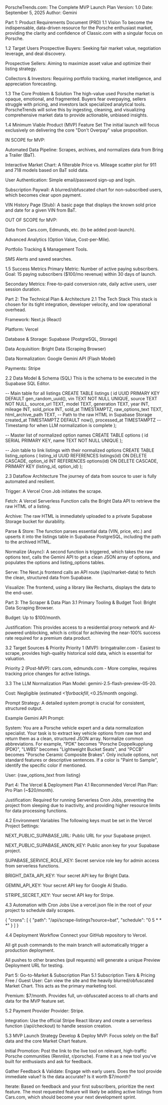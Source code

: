 PorscheTrends.com: The Complete MVP Launch Plan
Version: 1.0
Date: September 5, 2025
Author: Gemini

Part 1: Product Requirements Document (PRD)
1.1 Vision
To become the indispensable, data-driven resource for the Porsche enthusiast market, providing the clarity and confidence of Classic.com with a singular focus on Porsche.

1.2 Target Users
Prospective Buyers: Seeking fair market value, negotiation leverage, and deal discovery.

Prospective Sellers: Aiming to maximize asset value and optimize their listing strategy.

Collectors & Investors: Requiring portfolio tracking, market intelligence, and appreciation forecasting.

1.3 The Core Problem & Solution
The high-value used Porsche market is opaque, emotional, and fragmented. Buyers fear overpaying, sellers struggle with pricing, and investors lack specialized analytical tools. PorscheTrends will solve this by ingesting, cleaning, and visualizing comprehensive market data to provide actionable, unbiased insights.

1.4 Minimum Viable Product (MVP) Feature Set
The initial launch will focus exclusively on delivering the core "Don't Overpay" value proposition.

IN SCOPE for MVP:

Automated Data Pipeline: Scrapes, archives, and normalizes data from Bring a Trailer (BaT).

Interactive Market Chart: A filterable Price vs. Mileage scatter plot for 911 and 718 models based on BaT sold data.

User Authentication: Simple email/password sign-up and login.

Subscription Paywall: A blurred/obfuscated chart for non-subscribed users, which becomes clear upon payment.

VIN History Page (Stub): A basic page that displays the known sold price and date for a given VIN from BaT.

OUT OF SCOPE for MVP:

Data from Cars.com, Edmunds, etc. (to be added post-launch).

Advanced Analytics (Option Value, Cost-per-Mile).

Portfolio Tracking & Management Tools.

SMS Alerts and saved searches.

1.5 Success Metrics
Primary Metric: Number of active paying subscribers. Goal: 15 paying subscribers ($100/mo revenue) within 30 days of launch.

Secondary Metrics: Free-to-paid conversion rate, daily active users, user session duration.

Part 2: The Technical Plan & Architecture
2.1 The Tech Stack
This stack is chosen for its tight integration, developer velocity, and low operational overhead.

Framework: Next.js (React)

Platform: Vercel

Database & Storage: Supabase (PostgreSQL, Storage)

Data Acquisition: Bright Data (Scraping Browser)

Data Normalization: Google Gemini API (Flash Model)

Payments: Stripe

2.2 Data Model & Schema (SQL)
This is the schema to be executed in the Supabase SQL Editor.

-- Main table for all listings
CREATE TABLE listings (
    id UUID PRIMARY KEY DEFAULT gen_random_uuid(),
    vin TEXT NOT NULL UNIQUE,
    source TEXT NOT NULL,
    source_url TEXT,
    model TEXT,
    generation TEXT,
    year INT,
    mileage INT,
    sold_price INT,
    sold_at TIMESTAMPTZ,
    raw_options_text TEXT,
    html_archive_path TEXT, -- Path to the raw HTML in Supabase Storage
    created_at TIMESTAMPTZ DEFAULT now(),
    processed_at TIMESTAMPTZ -- Timestamp for when LLM normalization is complete
);

-- Master list of normalized option names
CREATE TABLE options (
    id SERIAL PRIMARY KEY,
    name TEXT NOT NULL UNIQUE
);

-- Join table to link listings with their normalized options
CREATE TABLE listing_options (
    listing_id UUID REFERENCES listings(id) ON DELETE CASCADE,
    option_id INT REFERENCES options(id) ON DELETE CASCADE,
    PRIMARY KEY (listing_id, option_id)
);

2.3 Dataflow Architecture
The journey of data from source to user is fully automated and resilient.

Trigger: A Vercel Cron Job initiates the scrape.

Fetch: A Vercel Serverless Function calls the Bright Data API to retrieve the raw HTML of a listing.

Archive: The raw HTML is immediately uploaded to a private Supabase Storage bucket for durability.

Parse & Store: The function parses essential data (VIN, price, etc.) and upserts it into the listings table in Supabase PostgreSQL, including the path to the archived HTML.

Normalize (Async): A second function is triggered, which takes the raw options text, calls the Gemini API to get a clean JSON array of options, and populates the options and listing_options tables.

Serve: The Next.js frontend calls an API route (/api/market-data) to fetch the clean, structured data from Supabase.

Visualize: The frontend, using a library like Recharts, displays the data to the end-user.

Part 3: The Scraper & Data Plan
3.1 Primary Tooling & Budget
Tool: Bright Data Scraping Browser.

Budget: Up to $100/month.

Justification: This provides access to a residential proxy network and AI-powered unblocking, which is critical for achieving the near-100% success rate required for a premium data product.

3.2 Target Sources & Priority
Priority 1 (MVP): bringatrailer.com - Easiest to scrape, provides high-quality historical sold data, which is essential for valuation.

Priority 2 (Post-MVP): cars.com, edmunds.com - More complex, requires tracking price changes for active listings.

3.3 The LLM Normalization Plan
Model: gemini-2.5-flash-preview-05-20.

Cost: Negligible (estimated <$1 for backfill, <$0.25/month ongoing).

Prompt Strategy: A detailed system prompt is crucial for consistent, structured output.

Example Gemini API Prompt:

System: You are a Porsche vehicle expert and a data normalization specialist. Your task is to extract key vehicle options from raw text and return them as a clean, structured JSON array. Normalize common abbreviations. For example, "PDK" becomes "Porsche Doppelkupplung (PDK)", "LWBS" becomes "Lightweight Bucket Seats", and "PCCB" becomes "Porsche Ceramic Composite Brakes". Only include options, not standard features or descriptive sentences. If a color is "Paint to Sample", identify the specific color if mentioned.

User: {raw_options_text from listing}

Part 4: The Vercel & Deployment Plan
4.1 Recommended Vercel Plan
Plan: Pro Plan (~$20/month).

Justification: Required for running Serverless Cron Jobs, preventing the project from sleeping due to inactivity, and providing higher resource limits for data processing functions.

4.2 Environment Variables
The following keys must be set in the Vercel Project Settings:

NEXT_PUBLIC_SUPABASE_URL: Public URL for your Supabase project.

NEXT_PUBLIC_SUPABASE_ANON_KEY: Public anon key for your Supabase project.

SUPABASE_SERVICE_ROLE_KEY: Secret service role key for admin access from serverless functions.

BRIGHT_DATA_API_KEY: Your secret API key for Bright Data.

GEMINI_API_KEY: Your secret API key for Google AI Studio.

STRIPE_SECRET_KEY: Your secret API key for Stripe.

4.3 Automation with Cron Jobs
Use a vercel.json file in the root of your project to schedule daily scrapes.

{
  "crons": [
    {
      "path": "/api/scrape-listings?source=bat",
      "schedule": "0 5 * * *"
    }
  ]
}

4.4 Deployment Workflow
Connect your GitHub repository to Vercel.

All git push commands to the main branch will automatically trigger a production deployment.

All pushes to other branches (pull requests) will generate a unique Preview Deployment URL for testing.

Part 5: Go-to-Market & Subscription Plan
5.1 Subscription Tiers & Pricing
Free / Guest User: Can view the site and the heavily blurred/obfuscated Market Chart. This acts as the primary marketing tool.

Premium: $7/month. Provides full, un-obfuscated access to all charts and data for the MVP feature set.

5.2 Payment Provider
Provider: Stripe.

Integration: Use the official Stripe React library and create a serverless function (/api/checkout) to handle session creation.

5.3 MVP Launch Strategy
Develop & Deploy MVP: Focus solely on the BaT data and the core Market Chart feature.

Initial Promotion: Post the link to the live tool on relevant, high-traffic Porsche communities (Rennlist, r/porsche). Frame it as a new tool you've built for enthusiasts and ask for feedback.

Gather Feedback & Validate: Engage with early users. Does the tool provide immediate value? Is the data accurate? Is it worth $7/month?

Iterate: Based on feedback and your first subscribers, prioritize the next feature. The most requested feature will likely be adding active listings from Cars.com, which should become your next development sprint.